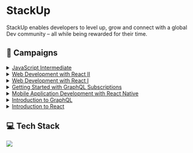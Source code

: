 # StackUp

StackUp enables developers to level up, grow and connect with a global Dev community – all while being rewarded for their time.

## 🔗 Campaigns

<details>
  <summary><a href="https://app.stackup.dev/campaign_page/javascript-intermediate">JavaScript Intermediate</a></summary>
  
  - [x] [JavaScript Classes](JavaScript%20Intermediate/JavaScript%20Classes)
  - [x] [Switch Statements](JavaScript%20Intermediate/Switch%20Statements)
  - [x] [Try-Catch-Finally Statements](JavaScript%20Intermediate/Try-Catch-Finally%20Statements)
  - [ ] [JavaScript Intermediate Campaign Bounty](https://app.stackup.dev/bounty/javascript-intermediate-campaign-bounty)
</details>

<details>
  <summary><a href="https://app.stackup.dev/campaign_page/web-development-with-react-ii">Web Development with React II</a></summary>

  - [x] [Calculator App (React)](Web%20Development%20with%20React%20II/calculator-app) - [aabuhasan-calculator-app](https://aabuhasan-calculator-app.web.app)
  - [x] [Multiple Stopwatches (React)](Web%20Development%20with%20React%20II/stopwatch-app) - [aabuhasan-stopwatch-app](https://aabuhasan-stopwatch-app.web.app)
  - [x] [Planner App (React)](Web%20Development%20with%20React%20II/planner-app) - [aabuhasan-planner-app](https://aabuhasan-planner-app.web.app)
</details>

<details>
  <summary><a href="https://app.stackup.dev/campaign_page/web-development-with-react-i">Web Development with React I</a></summary>

  - [x] [Photo Gallery App](Web%20Development%20with%20React%20I/photo-gallery-app) - [aabuhasan-photo-gallery-app](https://aabuhasan-photo-gallery-app.web.app) 
  - [x] [Kanban App](Web%20Development%20with%20React%20I/kanban-app) - [aabuhasan-kanban-app](https://aabuhasan-kanban-app.web.app)
  - [x] [Multimedia Application](Web%20Development%20with%20React%20I/multimedia-app) - [aabuhasan-multimedia-app](https://aabuhasan-multimedia-app.web.app)
</details>

<details>
  <summary><a href="https://app.stackup.dev/campaign_page/getting-started-with-graphql-subscriptions">Getting Started with GraphQL Subscriptions</a></summary>

  - [x] [Build a GraphQL Subscription Server](Getting%20Started%20with%20GraphQL%20Subscriptions/graphql-subscription/graphql_fundamentals)
  - [x] [GraphQL Subscriptions with React](Getting%20Started%20with%20GraphQL%20Subscriptions/graphql-subscription/graphql-app)
</details>

<details>
  <summary><a href="https://app.stackup.dev/campaign_page/mobile-application-development-with-react-native">Mobile Application Development with React Native</a></summary>

  - [x] Getting Started with React Native
  - [x] [Login Application with React Native](Mobile%20Application%20Development%20with%20React%20Native/react-login-app/login-app)
  - [x] [Furniture Application with React Native](Mobile%20Application%20Development%20with%20React%20Native/react-login-app/furniture-app)
  - [x] [Blog Application with React Native](Mobile%20Application%20Development%20with%20React%20Native/react-login-app/blog-app)
</details>

<details>
  <summary><a href="https://app.stackup.dev/campaign_page/introduction-to-graphql">Introduction to GraphQL</a></summary>

  - [x] Getting Started with GraphQL
  - [x] [Fundamentals of GraphQL](Introduction%20to%20GraphQL/intro_to_graphql) 
  - [ ] GraphQL with REST API
</details>

<details>
  <summary><a href="https://app.stackup.dev/campaign_page/introduction-to-react">Introduction to React</a></summary>
  
  - [x] [Getting Started with React](Introduction%20to%20React/counter-app)
  - [ ] Our Very First React App
  - [ ] Navigation with React Router
  - [ ] Recipe Web App
</details>

## :computer: Tech Stack

<p align="left">
  <a href="https://skillicons.dev">
    <img src="https://skillicons.dev/icons?i=git,vscode,nodejs,html,css,js,react,graphql,firebase&theme=light" />
  </a>
</p>

